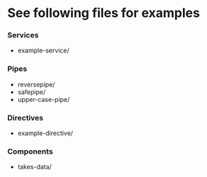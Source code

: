 # See following files for examples

### Services

* example-service/

### Pipes

* reversepipe/
* safepipe/
* upper-case-pipe/

### Directives

* example-directive/

### Components

* takes-data/